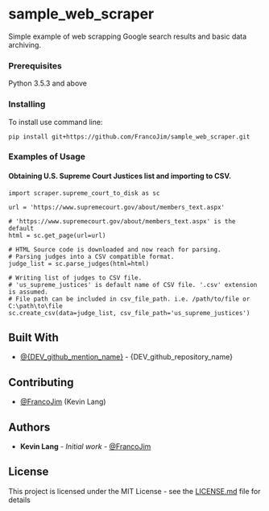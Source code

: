 # sample_web_scraper

Simple example of web scrapping Google search results and basic data archiving.

### Prerequisites

Python 3.5.3 and above

### Installing

To install use command line:

```
pip install git+https://github.com/FrancoJim/sample_web_scraper.git
```

### Examples of Usage

#### Obtaining U.S. Supreme Court Justices list and importing to CSV.
```
import scraper.supreme_court_to_disk as sc

url = 'https://www.supremecourt.gov/about/members_text.aspx'

# 'https://www.supremecourt.gov/about/members_text.aspx' is the default
html = sc.get_page(url=url)

# HTML Source code is downloaded and now reach for parsing.
# Parsing judges into a CSV compatible format.
judge_list = sc.parse_judges(html=html)

# Writing list of judges to CSV file.
# 'us_supreme_justices' is default name of CSV file. '.csv' extension is assumed.
# File path can be included in csv_file_path. i.e. /path/to/file or C:\path\to\file
sc.create_csv(data=judge_list, csv_file_path='us_supreme_justices')
```

## Built With

* [@{DEV_github_mention_name}](https://github.com/{DEV_github_mention_github_repository}) - {DEV_github_repository_name}

## Contributing

* [@FrancoJim](https://github.com/FrancoJim) (Kevin Lang)

## Authors

* **Kevin Lang** - *Initial work* - [@FrancoJim](https://github.com/FrancoJim)

## License

This project is licensed under the MIT License - see the [LICENSE.md](LICENSE.md) file for details


